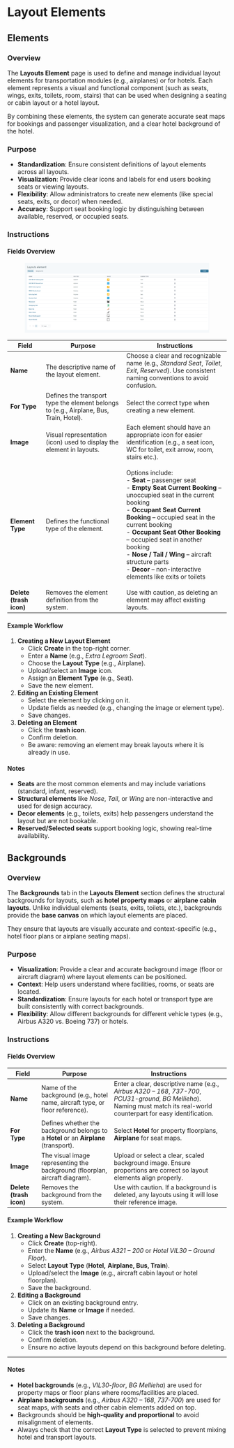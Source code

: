 # Layout Elements

## Elements

### Overview

The **Layouts Element** page is used to define and manage individual layout elements for transportation modules (e.g., airplanes) or for hotels. Each element represents a visual and functional component (such as seats, wings, exits, toilets, room, stairs) that can be used when designing a seating or cabin layout or a hotel layout.

By combining these elements, the system can generate accurate seat maps for bookings and passenger visualization, and a clear hotel background of the hotel.

### Purpose

* **Standardization**: Ensure consistent definitions of layout elements across all layouts.
* **Visualization**: Provide clear icons and labels for end users booking seats or viewing layouts.
* **Flexibility**: Allow administrators to create new elements (like special seats, exits, or decor) when needed.
* **Accuracy**: Support seat booking logic by distinguishing between available, reserved, or occupied seats.

### Instructions

#### Fields Overview

<figure><img src=".gitbook/assets/image (9) (1).png" alt=""><figcaption></figcaption></figure>

| Field                   | Purpose                                                                                | Instructions                                                                                                                                                                                                                                                                                                                                                                                                                                                                                   |
| ----------------------- | -------------------------------------------------------------------------------------- | ---------------------------------------------------------------------------------------------------------------------------------------------------------------------------------------------------------------------------------------------------------------------------------------------------------------------------------------------------------------------------------------------------------------------------------------------------------------------------------------------- |
| **Name**                | The descriptive name of the layout element.                                            | Choose a clear and recognizable name (e.g., _Standard Seat_, _Toilet_, _Exit_, _Reserved_). Use consistent naming conventions to avoid confusion.                                                                                                                                                                                                                                                                                                                                              |
| **For Type**            | Defines the transport type the element belongs to (e.g., Airplane, Bus, Train, Hotel). | Select the correct type when creating a new element.                                                                                                                                                                                                                                                                                                                                                                                                                                           |
| **Image**               | Visual representation (icon) used to display the element in layouts.                   | Each element should have an appropriate icon for easier identification (e.g., a seat icon, WC for toilet, exit arrow, room, stairs etc.).                                                                                                                                                                                                                                                                                                                                                      |
| **Element Type**        | Defines the functional type of the element.                                            | <p>Options include:<br>- <strong>Seat</strong> – passenger seat<br>- <strong>Empty Seat Current Booking</strong> – unoccupied seat in the current booking<br>- <strong>Occupant Seat Current Booking</strong> – occupied seat in the current booking<br>- <strong>Occupant Seat Other Booking</strong> – occupied seat in another booking<br>- <strong>Nose / Tail / Wing</strong> – aircraft structure parts<br>- <strong>Decor</strong> – non-interactive elements like exits or toilets</p> |
| **Delete (trash icon)** | Removes the element definition from the system.                                        | Use with caution, as deleting an element may affect existing layouts.                                                                                                                                                                                                                                                                                                                                                                                                                          |

#### Example Workflow

1. **Creating a New Layout Element**
   * Click **Create** in the top-right corner.
   * Enter a **Name** (e.g., _Extra Legroom Seat_).
   * Choose the **Layout** **Type** (e.g., Airplane).
   * Upload/select an **Image** icon.
   * Assign an **Element Type** (e.g., Seat).
   * Save the new element.
2. **Editing an Existing Element**
   * Select the element by clicking on it.
   * Update fields as needed (e.g., changing the image or element type).
   * Save changes.
3. **Deleting an Element**
   * Click the **trash icon**.
   * Confirm deletion.
   * Be aware: removing an element may break layouts where it is already in use.

#### Notes

* **Seats** are the most common elements and may include variations (standard, infant, reserved).
* **Structural elements** like _Nose_, _Tail_, or _Wing_ are non-interactive and used for design accuracy.
* **Decor elements** (e.g., toilets, exits) help passengers understand the layout but are not bookable.
* **Reserved/Selected seats** support booking logic, showing real-time availability.



## Backgrounds

### Overview

The **Backgrounds** tab in the **Layouts Element** section defines the structural backgrounds for layouts, such as **hotel property maps** or **airplane cabin layouts**. Unlike individual elements (seats, exits, toilets, etc.), backgrounds provide the **base canvas** on which layout elements are placed.

They ensure that layouts are visually accurate and context-specific (e.g., hotel floor plans or airplane seating maps).

### Purpose

* **Visualization**: Provide a clear and accurate background image (floor or aircraft diagram) where layout elements can be positioned.
* **Context**: Help users understand where facilities, rooms, or seats are located.
* **Standardization**: Ensure layouts for each hotel or transport type are built consistently with correct backgrounds.
* **Flexibility**: Allow different backgrounds for different vehicle types (e.g., Airbus A320 vs. Boeing 737) or hotels.

### Instructions

#### Fields Overview

| Field                   | Purpose                                                                               | Instructions                                                                                                                                                                 |
| ----------------------- | ------------------------------------------------------------------------------------- | ---------------------------------------------------------------------------------------------------------------------------------------------------------------------------- |
| **Name**                | Name of the background (e.g., hotel name, aircraft type, or floor reference).         | Enter a clear, descriptive name (e.g., _Airbus A320 – 168_, _737-700_, _PCU31-ground_, _BG Mellieha_). Naming must match its real-world counterpart for easy identification. |
| **For Type**            | Defines whether the background belongs to a **Hotel** or an **Airplane** (transport). | Select **Hotel** for property floorplans, **Airplane** for seat maps.                                                                                                        |
| **Image**               | The visual image representing the background (floorplan, aircraft diagram).           | Upload or select a clear, scaled background image. Ensure proportions are correct so layout elements align properly.                                                         |
| **Delete (trash icon)** | Removes the background from the system.                                               | Use with caution. If a background is deleted, any layouts using it will lose their reference image.                                                                          |

#### Example Workflow

1. **Creating a New Background**
   * Click **Create** (top-right).
   * Enter the **Name** (e.g., _Airbus A321 – 200_ or _Hotel VIL30 – Ground Floor_).
   * Select **Layout Type** (**Hotel,** **Airplane, Bus, Train**).
   * Upload/select the **Image** (e.g., aircraft cabin layout or hotel floorplan).
   * Save the background.
2. **Editing a Background**
   * Click on an existing background entry.
   * Update its **Name** or **Image** if needed.
   * Save changes.
3. **Deleting a Background**
   * Click the **trash icon** next to the background.
   * Confirm deletion.
   * Ensure no active layouts depend on this background before deleting.

***

#### Notes

* **Hotel backgrounds** (e.g., _VIL30-floor_, _BG Mellieha_) are used for property maps or floor plans where rooms/facilities are placed.
* **Airplane backgrounds** (e.g., _Airbus A320 – 168_, _737-700_) are used for seat maps, with seats and other cabin elements added on top.
* Backgrounds should be **high-quality and proportional** to avoid misalignment of elements.
* Always check that the correct **Layout Type** is selected to prevent mixing hotel and transport layouts.
